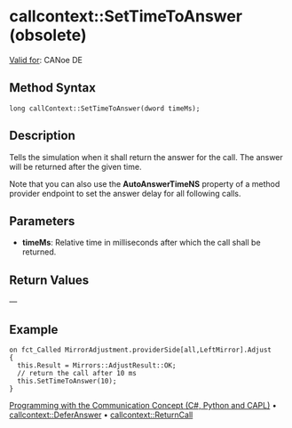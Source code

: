 # callcontext::SetTimeToAnswer (obsolete)

[Valid for](../../../Shared/FeatureAvailability.md): CANoe DE

## Method Syntax

```plaintext
long callContext::SetTimeToAnswer(dword timeMs);
```

## Description

Tells the simulation when it shall return the answer for the call. The answer will be returned after the given time.

Note that you can also use the **AutoAnswerTimeNS** property of a method provider endpoint to set the answer delay for all following calls.

## Parameters

- **timeMs**: Relative time in milliseconds after which the call shall be returned.

## Return Values

—

## Example

```plaintext
on fct_Called MirrorAdjustment.providerSide[all,LeftMirror].Adjust
{
  this.Result = Mirrors::AdjustResult::OK;
  // return the call after 10 ms
  this.SetTimeToAnswer(10);
}
```

[Programming with the Communication Concept (C#, Python and CAPL)](../../../CANoeCANalyzer/CommunicationConcept/Programming/CCP.md) • [callcontext::DeferAnswer](CAPLfunctionCallcontextDeferAnswer.md) • [callcontext::ReturnCall](CAPLfunctionCallcontextReturnCall.md)

